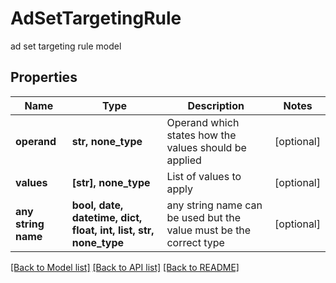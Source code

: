 # AdSetTargetingRule

ad set targeting rule model

## Properties
Name | Type | Description | Notes
------------ | ------------- | ------------- | -------------
**operand** | **str, none_type** | Operand which states how the values should be applied | [optional] 
**values** | **[str], none_type** | List of values to apply | [optional] 
**any string name** | **bool, date, datetime, dict, float, int, list, str, none_type** | any string name can be used but the value must be the correct type | [optional]

[[Back to Model list]](../README.md#documentation-for-models) [[Back to API list]](../README.md#documentation-for-api-endpoints) [[Back to README]](../README.md)


